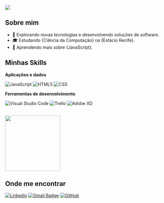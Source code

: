 ![](https://komarev.com/ghpvc/?username=iuricode&color=006bed)

## Sobre mim

- 🤔 Explorando novas tecnologias e desenvolvendo soluções de software.
- 🎓 Estudando {Ciência da Computação} na {Estácio Recife}.
- 🌱 Aprendendo mais sobre {JavaScript}.

## Minhas Skills

**Aplicações e dados**

![JavaScript](https://img.shields.io/badge/-JavaScript-333333?style=flat&logo=javascript)
![HTML5](https://img.shields.io/badge/-HTML5-333333?style=flat&logo=HTML5)
![CSS](https://img.shields.io/badge/-CSS-333333?style=flat&logo=CSS3&logoColor=1572B6)

**Ferramentas de desenvolvimento**

![Visual Studio Code](https://img.shields.io/badge/-Visual%20Studio%20Code-333333?style=flat&logo=visual-studio-code&logoColor=007ACC)
![Trello](https://img.shields.io/badge/-Trello-333333?style=flat&logo=trello&logoColor=007ACC)
![Adobe XD](https://img.shields.io/badge/-Adobe%20XD-333333?style=flat&logo=adobe-xd&logoColor=007ACC)

<br/>

<a href="https://github.com/devjjean" title="Perfil do Jean">
  <img height="180em" src="https://github-readme-stats.vercel.app/api?username=devjjean&theme=dracula&show_icons=true" />
</a>

## Onde me encontrar

[![Linkedin](https://img.shields.io/badge/-jean-sousa-blue?style=flat-square&logo=Linkedin&logoColor=white&link=https://www.linkedin.com/in/jean-sousa-de-almeida-b43b63257/)](https://www.linkedin.com/in/jean-sousa-de-almeida-b43b63257/)
[![Gmail Badge](https://img.shields.io/badge/-jjeanssousa16@gmail.com-006bed?style=flat-square&logo=Gmail&logoColor=white&link=mailto:jjeanssousa16@gmail.com)](mailto:jjeanssousa16@gmail.com)
[![GitHub](https://img.shields.io/github/followers/devjjean?label=follow&style=social)](https://github.com/devjjean)
